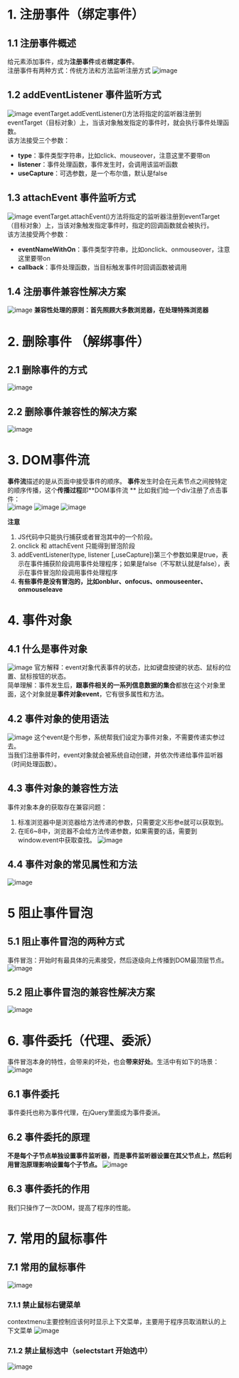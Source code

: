 # 1. 注册事件（绑定事件）
## 1.1 注册事件概述
给元素添加事件，成为**注册事件**或者**绑定事件**。  
注册事件有两种方式：传统方法和方法监听注册方式
![image](https://github.com/Happy-jianghui/Frontend-Learning/assets/98568967/8b988f01-b7c7-4acd-8e05-acf459987194)

## 1.2 addEventListener 事件监听方式
![image](https://github.com/Happy-jianghui/Frontend-Learning/assets/98568967/0b059a97-c60a-43e4-ad47-2bc977b9cdf6)
eventTarget.addEventListener()方法将指定的监听器注册到eventTarget（目标对象）上，当该对象触发指定的事件时，就会执行事件处理函数。  
该方法接受三个参数：  
 - **type**：事件类型字符串，比如click、mouseover，注意这里不要带on
 - **listener**：事件处理函数，事件发生时，会调用该监听函数
 - **useCapture**：可选参数，是一个布尔值，默认是false

## 1.3 attachEvent 事件监听方式
![image](https://github.com/Happy-jianghui/Frontend-Learning/assets/98568967/1bf47f1b-e4f8-478f-9b53-308b40230518)
eventTarget.attachEvent()方法将指定的监听器注册到eventTarget（目标对象）上，当该对象触发指定事件时，指定的回调函数就会被执行。  
该方法接受两个参数：  
 - **eventNameWithOn**：事件类型字符串，比如onclick、onmouseover，注意这里要带on
 - **callback**：事件处理函数，当目标触发事件时回调函数被调用
 
## 1.4 注册事件兼容性解决方案
![image](https://github.com/Happy-jianghui/Frontend-Learning/assets/98568967/27618dbf-dd38-4b18-b924-ef888ef2ba7c)
**兼容性处理的原则：首先照顾大多数浏览器，在处理特殊浏览器**


# 2. 删除事件 （解绑事件）
## 2.1 删除事件的方式 
![image](https://github.com/Happy-jianghui/Frontend-Learning/assets/98568967/75367c88-390b-431d-94df-95597c910c5c)

## 2.2 删除事件兼容性的解决方案 
![image](https://github.com/Happy-jianghui/Frontend-Learning/assets/98568967/0bbe4c6b-73af-4648-9436-7c6594c45032)

# 3. DOM事件流
**事件流**描述的是从页面中接受事件的顺序。 
**事件**发生时会在元素节点之间按特定的顺序传播，这个**传播过程**即**DOM事件流 **
比如我们给一个div注册了点击事件：  
![image](https://github.com/Happy-jianghui/Frontend-Learning/assets/98568967/902c6085-f308-44d0-88fc-0f22a2bd0978)
![image](https://github.com/Happy-jianghui/Frontend-Learning/assets/98568967/74a963a5-5c31-4f17-b861-b4d630f01266)
![image](https://github.com/Happy-jianghui/Frontend-Learning/assets/98568967/c7f9a0b6-1a63-44bd-9295-685b1346e2ce)

**注意**  
 1. JS代码中只能执行捕获或者冒泡其中的一个阶段。
 2. onclick 和 attachEvent 只能得到冒泡阶段
 3. addEventListener(type, listener [,useCapture])第三个参数如果是true，表示在事件捕获阶段调用事件处理程序；如果是false（不写默认就是false），表示在事件冒泡阶段调用事件处理程序
 4. **有些事件是没有冒泡的，比如onblur、onfocus、onmouseenter、onmouseleave**


# 4. 事件对象
## 4.1 什么是事件对象
![image](https://github.com/Happy-jianghui/Frontend-Learning/assets/98568967/80520128-d256-4525-ba22-8a5622516e07)
官方解释：event对象代表事件的状态，比如键盘按键的状态、鼠标的位置、鼠标按钮的状态。  
简单理解：事件发生后，**跟事件相关的一系列信息数据的集合**都放在这个对象里面，这个对象就是**事件对象event**，它有很多属性和方法。  

## 4.2 事件对象的使用语法
![image](https://github.com/Happy-jianghui/Frontend-Learning/assets/98568967/677cd4c8-7690-4ef0-97a7-a54e0fc6c47b)
这个event是个形参，系统帮我们设定为事件对象，不需要传递实参过去。  
当我们注册事件时，event对象就会被系统自动创建，并依次传递给事件监听器（时间处理函数）。  

## 4.3 事件对象的兼容性方法
事件对象本身的获取存在兼容问题：
 1. 标准浏览器中是浏览器给方法传递的参数，只需要定义形参e就可以获取到。
 2. 在IE6~8中，浏览器不会给方法传递参数，如果需要的话，需要到window.event中获取查找。
![image](https://github.com/Happy-jianghui/Frontend-Learning/assets/98568967/b8f00547-b102-4f3d-9f40-626bd127f950)

## 4.4 事件对象的常见属性和方法
![image](https://github.com/Happy-jianghui/Frontend-Learning/assets/98568967/e0486346-a467-4634-9915-63dd2953d406)


# 5 阻止事件冒泡
## 5.1 阻止事件冒泡的两种方式
事件冒泡：开始时有最具体的元素接受，然后逐级向上传播到DOM最顶层节点。  
![image](https://github.com/Happy-jianghui/Frontend-Learning/assets/98568967/351fdc3e-8e10-4ceb-86eb-02cabbd8535b)

## 5.2 阻止事件冒泡的兼容性解决方案
![image](https://github.com/Happy-jianghui/Frontend-Learning/assets/98568967/8f53954a-d834-4307-8c0d-e72c22a64564)


# 6. 事件委托（代理、委派）
事件冒泡本身的特性，会带来的坏处，也会**带来好处**。生活中有如下的场景：
![image](https://github.com/Happy-jianghui/Frontend-Learning/assets/98568967/baa4958f-6d34-43ee-a7a7-089dd268b43f)
## 6.1 事件委托
事件委托也称为事件代理，在jQuery里面成为事件委派。  

## 6.2 事件委托的原理
**不是每个子节点单独设置事件监听器，而是事件监听器设置在其父节点上，然后利用冒泡原理影响设置每个子节点。**
![image](https://github.com/Happy-jianghui/Frontend-Learning/assets/98568967/008eded0-57f1-43ae-8b64-e01965ed5357)

## 6.3 事件委托的作用
我们只操作了一次DOM，提高了程序的性能。


# 7. 常用的鼠标事件
## 7.1 常用的鼠标事件
![image](https://github.com/Happy-jianghui/Frontend-Learning/assets/98568967/49b4b49b-8a44-41ac-8c14-2ef0c932b7e8)

### 7.1.1 禁止鼠标右键菜单
contextmenu主要控制应该何时显示上下文菜单，主要用于程序员取消默认的上下文菜单
![image](https://github.com/Happy-jianghui/Frontend-Learning/assets/98568967/95cd0a0b-5965-427b-91c2-4d9428b81260)

### 7.1.2 禁止鼠标选中（selectstart 开始选中）
![image](https://github.com/Happy-jianghui/Frontend-Learning/assets/98568967/eac4ec14-ff3f-4f98-826b-7cf2a114ae13)




























